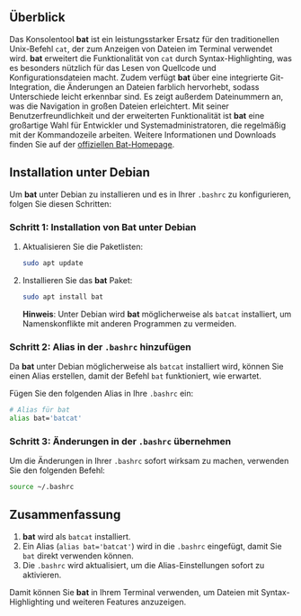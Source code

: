## Überblick

Das Konsolentool **bat** ist ein leistungsstarker Ersatz für den traditionellen Unix-Befehl `cat`, der zum Anzeigen von Dateien im Terminal verwendet wird. **bat** erweitert die Funktionalität von `cat` durch Syntax-Highlighting, was es besonders nützlich für das Lesen von Quellcode und Konfigurationsdateien macht. Zudem verfügt **bat** über eine integrierte Git-Integration, die Änderungen an Dateien farblich hervorhebt, sodass Unterschiede leicht erkennbar sind. Es zeigt außerdem Dateinummern an, was die Navigation in großen Dateien erleichtert. Mit seiner Benutzerfreundlichkeit und der erweiterten Funktionalität ist **bat** eine großartige Wahl für Entwickler und Systemadministratoren, die regelmäßig mit der Kommandozeile arbeiten. Weitere Informationen und Downloads finden Sie auf der [offiziellen Bat-Homepage](https://github.com/sharkdp/bat).

## Installation unter Debian

Um **bat** unter Debian zu installieren und es in Ihrer `.bashrc` zu konfigurieren, folgen Sie diesen Schritten:

### Schritt 1: Installation von Bat unter Debian

1. Aktualisieren Sie die Paketlisten:

   ```bash
   sudo apt update
   ```

2. Installieren Sie das **bat** Paket:

   ```bash
   sudo apt install bat
   ```

   **Hinweis**: Unter Debian wird **bat** möglicherweise als `batcat` installiert, um Namenskonflikte mit anderen Programmen zu vermeiden.

### Schritt 2: Alias in der `.bashrc` hinzufügen

Da **bat** unter Debian möglicherweise als `batcat` installiert wird, können Sie einen Alias erstellen, damit der Befehl `bat` funktioniert, wie erwartet.

Fügen Sie den folgenden Alias in Ihre `.bashrc` ein:

```bash
# Alias für bat
alias bat='batcat'
```

### Schritt 3: Änderungen in der `.bashrc` übernehmen

Um die Änderungen in Ihrer `.bashrc` sofort wirksam zu machen, verwenden Sie den folgenden Befehl:

```bash
source ~/.bashrc
```

## Zusammenfassung

1. **bat** wird als `batcat` installiert.
2. Ein Alias (`alias bat='batcat'`) wird in die `.bashrc` eingefügt, damit Sie `bat` direkt verwenden können.
3. Die `.bashrc` wird aktualisiert, um die Alias-Einstellungen sofort zu aktivieren.

Damit können Sie **bat** in Ihrem Terminal verwenden, um Dateien mit Syntax-Highlighting und weiteren Features anzuzeigen.
